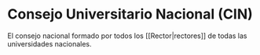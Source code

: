 # Consejo Universitario Nacional (CIN)

El consejo nacional formado por todos los [[Rector|rectores]] de todas las universidades nacionales.
